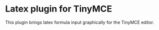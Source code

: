 # Latex plugin for TinyMCE

This plugin brings latex formula input graphically for the TinyMCE editor.

